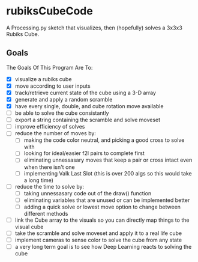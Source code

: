 # rubiksCubeCode

A Processing.py sketch that visualizes, then (hopefully) solves a 3x3x3 Rubiks Cube.

## Goals

The Goals Of This Program Are To:

- [X] visualize a rubiks cube
- [X] move according to user inputs
- [X] track/retrieve current state of the cube using a 3-D array
- [X] generate and apply a random scramble
- [X] have every single, double, and cube rotation move available 
- [ ] be able to solve the cube consistantly
- [ ] export a string containing the scramble and solve moveset
- [ ] improve efficiency of solves
- [ ] reduce the number of moves by:
    - [ ] making the code color neutral, and picking a good cross to solve with
    - [ ] looking for ideal/easier f2l pairs to complete first
    - [ ] eliminating unnessasary moves that keep a pair or cross intact even when there isn't one
    - [ ] implementing Valk Last Slot (this is over 200 algs so this would take a long time)
- [ ] reduce the time to solve by:
    - [ ] taking unnessasary code out of the draw() function
    - [ ] eliminating variables that are unused or can be implemented better
    - [ ] adding a quick solve or lowest move option to change between different methods
- [ ] link the Cube array to the visuals so you can directly map things to the visual cube
- [ ] take the scramble and solve moveset and apply it to a real life cube
- [ ] implement cameras to sense color to solve the cube from any state
- [ ] a very long term goal is to see how Deep Learning reacts to solving the cube
